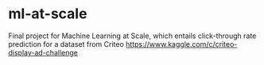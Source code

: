 # ml-at-scale

Final project for Machine Learning at Scale, which entails click-through rate prediction for a dataset from Criteo https://www.kaggle.com/c/criteo-display-ad-challenge
